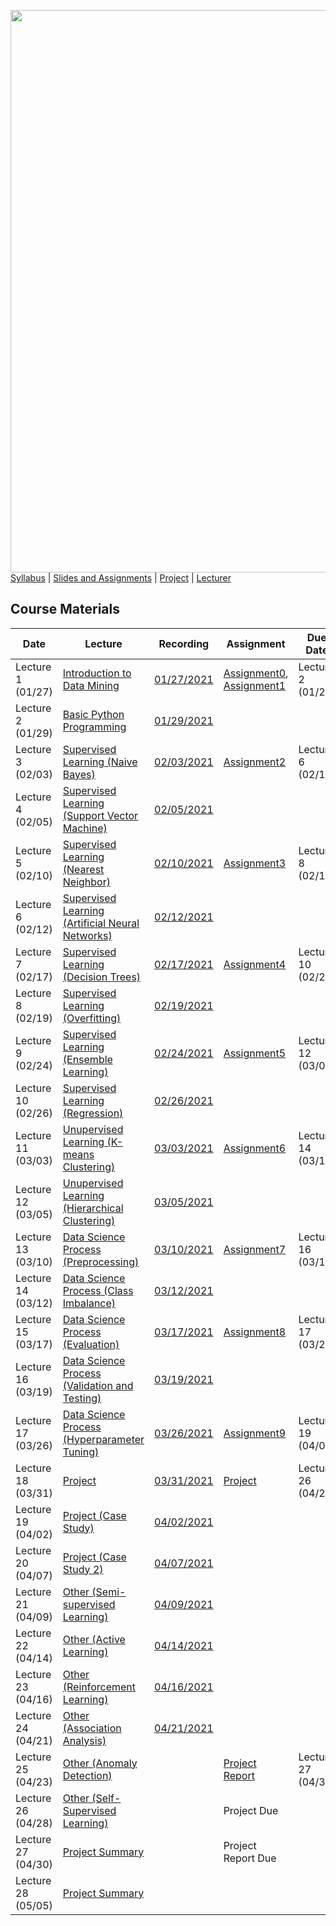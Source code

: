 [<img width=900 src="https://github.com/hil-se/fds/blob/master/img/title.png?raw=yes">](https://github.com/hil-se/fds/blob/master/README.md)   
[Syllabus](https://github.com/hil-se/fds/blob/master/README.md) |
[Slides and Assignments](https://github.com/hil-se/fds/blob/master/assignments/README.md) |
[Project](https://github.com/hil-se/fds/blob/master/assignments/project.md) |
[Lecturer](http://zhe-yu.github.io) 

## Course Materials
| Date | Lecture | Recording | Assignment | Due Date | 
|------|-------|------------|----------|----------|
| Lecture 1 (01/27)| [Introduction to Data Mining](https://docs.google.com/presentation/d/1dmw__r18lqC0m9f3g4BmrRNNL_lBQeoQ1zFRtCfj3HY/edit?usp=sharing)     | [01/27/2021](https://rit.zoom.us/rec/share/C8dW4RrMhZhUX7mIOB4cPoZc2cDCURSVSU-ktSdi23nuQPUGm6SxtU0Aae-cv4A0.vEPgiUlY0lPLdkD9) | [Assignment0](https://github.com/hil-se/fds/blob/master/assignments/assignment0.md), [Assignment1](https://github.com/hil-se/fds/blob/master/assignments/assignment1.md)  | Lecture 2 (01/29)        |
| Lecture 2 (01/29) | [Basic Python Programming](https://docs.google.com/presentation/d/1etj8YzgdnxD3tpYzRlynIZDCcfzAZbJUVB51UGaHkJQ/edit?usp=sharing)     | [01/29/2021](https://rit.zoom.us/rec/share/7MMjGiRqwhMen7ZOYbcOBCRa0gfAODT-boj6JSMJEIM475jc5pwaTEwmP7FPB1i9.nJFH5u-2X7pC0-Py) |           |         |
| Lecture 3 (02/03)|   [Supervised Learning (Naive Bayes)](https://docs.google.com/presentation/d/1tFAiKOXhGZY_3cn3B6Hhnv6IN4I3WAcRdEWHjWfKj7E/edit?usp=sharing)   | [02/03/2021](https://rit.zoom.us/rec/share/Z3mekW5Zy8bjNzEItX4CBmAEg3T3MS5tgnnjPQ2hcJ8YZd0SBcQrWYmqiLLPnsv3.KEgkXW3iqCPholet)| [Assignment2](https://github.com/hil-se/fds/blob/master/assignments/assignment2.md) |   Lecture 6 (02/12)  |
| Lecture 4 (02/05)|   [Supervised Learning (Support Vector Machine)](https://docs.google.com/presentation/d/1pVUS4oO4W9064SMW-4IhqguGUZgiUJTHeQ_GSbNxvqU/edit?usp=sharing)  | [02/05/2021](https://rit.zoom.us/rec/share/0e5D5BIaLjnrU3DqHaIKmjJGLEcDJ46eid3ls3kf16wWpBmYg6Opur5TBltqVff7.BZJTlYh2shuk3_07) |           |         |
| Lecture 5 (02/10)|   [Supervised Learning (Nearest Neighbor)](https://docs.google.com/presentation/d/18Ko8AwpP_IIYODpy3BneUgMslGVuP2hNc-okBrMVHmY/edit?usp=sharing)   | [02/10/2021](https://rit.zoom.us/rec/share/J9R_dy5SybhBzx774iVNd_WSe0iZdl8zgkwLmxUWZE9CTKfSL-2SPEqS9dzALys.cXYcLVB9dbgW-KMy) | [Assignment3](https://github.com/hil-se/fds/blob/master/assignments/assignment3.md) |   Lecture 8 (02/19)    |
| Lecture 6 (02/12)|   [Supervised Learning (Artificial Neural Networks)](https://docs.google.com/presentation/d/12YDV1oa8XS5NkdtPtNzP4vxBnzTzaFJVT5X0d7LJsqE/edit?usp=sharing)  | [02/12/2021](https://rit.zoom.us/rec/share/jrnSoQ-GhrVBf709DctUu-4IKAAQyEIaxAvjCoO6E7RFg11TUlp4jm01dXFZ4oAr.gp0do-CJbDzVqpCN)  |           |         |
| Lecture 7 (02/17) | [Supervised Learning (Decision Trees)](https://docs.google.com/presentation/d/14clmZ2QLNvlAc8S8rIO6nifu8iBH2kPP88QfMi3B54Q/edit?usp=sharing)     | [02/17/2021](https://rit.zoom.us/rec/share/QwQkIgTGfoDan726F-QXHBP-_Y97Fi4l-qIgL9xDKJyinILwjzf2HPwQoDfdJxad.JLz_WyDGimj7i5g2) | [Assignment4](https://github.com/hil-se/fds/blob/master/assignments/assignment4.md)  | Lecture 10 (02/26)        |
| Lecture 8 (02/19) |  [Supervised Learning (Overfitting)](https://docs.google.com/presentation/d/17NVV-nOF1NpR5M2Ordhbb51tyQyri-vfVi9krvi5CXc/edit?usp=sharing)   |[02/19/2021](https://rit.zoom.us/rec/share/ObISJXfhE6mrjP5AgteTwixjlFK-62Zx6ctM01XQm_hJpWcCtleDhfka70AaCEvS.zu3G2Md4i54OzsZq)|           |         |
| Lecture 9 (02/24)| [Supervised Learning (Ensemble Learning)](https://docs.google.com/presentation/d/1V2q1tP_1NeR5hVveB_hp5aPpVx1C3n1PD-bxv8VJzb8/edit?usp=sharing)     |[02/24/2021](https://rit.zoom.us/rec/share/_B7PHmZqrEM1DlCWkU9kWjhb6uQTbEVR_cMRO2duU-bVFqq23M9Ge0Ar3J-ZgGuf.egVbDAt3YLfenCjZ) | [Assignment5](https://github.com/hil-se/fds/blob/master/assignments/assignment5.md) |   Lecture 12 (03/05)  |
| Lecture 10 (02/26)| [Supervised Learning (Regression)](https://docs.google.com/presentation/d/1_AAhaaOI04so53R0KlxB6J45IZnTIvA8wLw8rlBNdNQ/edit?usp=sharing)     |    [02/26/2021](https://rit.zoom.us/rec/share/jf-ub5B3NYYFGzZEbAtOro1MNvnoU6_Ctouy4ca70IvAPKIXOGB6SXCZiWRw0ZrM.rnxHC1iqCiiEaB2h)|    |            |   
| Lecture 11 (03/03)| [Unupervised Learning (K-means Clustering)](https://docs.google.com/presentation/d/10Aps6HwM3L0_N0yv-qrsPgdJsKCAWLSh5lQl0TkKBwA/edit?usp=sharing)    |[03/03/2021](https://rit.zoom.us/rec/share/lpf4OaDtgnMleNzmgrI-611BxsSqqHu2HrrWRVkgPKvkomppzIa0IohlFyw5tNVR.JOgRcFwjypNza7ti)|   [Assignment6](https://github.com/hil-se/fds/blob/master/assignments/assignment6.md)         |     Lecture 14 (03/12)      |
| Lecture 12 (03/05)| [Unupervised Learning (Hierarchical Clustering)](https://docs.google.com/presentation/d/1vm2Z6AMs51vY8_aIWcOKBVYdcT7V-4sKOIRYW_GOGmQ/edit?usp=sharing)    | [03/05/2021](https://rit.zoom.us/rec/share/h-r0Ll3E4OHQrqUEi8xVr1gZZi2kbPYqdR0vHbnf8t6BLtc0pirsa0W9tMGT9g.H3G4OQYQ8eF-85Cl) |    |           |         |
| Lecture 13 (03/10)| [Data Science Process (Preprocessing)](https://docs.google.com/presentation/d/1rx8RinmbzJxc7ptfgQJ17ou7BRYG_JFIcGmXzqq6qM8/edit?usp=sharing)     | [03/10/2021](https://rit.zoom.us/rec/share/kfprm4AmlLeNddTtSkcfIOG1tplhOB6TZvGVV9Yl3jMZTTNqp2-as1MQzrfpmxzZ.GJshzaiSj7ia9B1u) | [Assignment7](https://github.com/hil-se/fds/blob/master/assignments/assignment7.md)  | Lecture 16 (03/19)      |
| Lecture 14 (03/12)| [Data Science Process (Class Imbalance)](https://docs.google.com/presentation/d/1-sOXnrwrHapYqbS4CMm7OCr8fOIxQOzbOBUFPCmrl7E/edit?usp=sharing)    | [03/12/2021](https://rit.zoom.us/rec/share/0EltHuR8U7i-4PVUahS3x7v6AfGHk0UW_HawtS7VAY6zzO4TUnsRjTesX_-AIrRT.N_MuivfSu4ORiXf9) |           |         |
| Lecture 15 (03/17)| [Data Science Process (Evaluation)](https://docs.google.com/presentation/d/11gk6KCGuNgdqSV8k6dHEoWRNhYYExAnF5l16pA2LuFc/edit?usp=sharing)   | [03/17/2021](https://rit.zoom.us/rec/share/i6yH_2AfQh_Ykd77oCnKNElGQGkjZPq8V8B_Awre3Yk5qnB9Xnvd1VLTMMjdoOZg.LWFgsotJtQVUyk7p)| [Assignment8](https://github.com/hil-se/fds/blob/master/assignments/assignment8.md)  | Lecture 17 (03/26)       |
| Lecture 16 (03/19)| [Data Science Process (Validation and Testing)](https://docs.google.com/presentation/d/1g_7KYcv4qT27j6Kd8eagK1fEhr6rUGlXnJuNxZ3KTm8/edit?usp=sharing)    | [03/19/2021](https://rit.zoom.us/rec/share/6td_U19E7kNHZMSXEyZqWPcKfRokwhdwBbD3OQB_18Mjtnz97skcc4UHa8DnivtI.EfFlYOGJ7V2uaF_t)|           |         |
| Lecture 17 (03/26)| [Data Science Process (Hyperparameter Tuning)](https://docs.google.com/presentation/d/1w8TVO3AwWrDeY65sDqWxJaHOUjg4tyfbfYfchxHBZH4/edit?usp=sharing)     |[03/26/2021](https://rit.zoom.us/rec/share/tWw5ys9xC_Gl6Ck_9_s8411j5zHkkN9R4OfsXfvWRM4X2Lannpdsi2CzPKBRZA8.YQT5xiC4bPna9WlW)|  [Assignment9](https://github.com/hil-se/fds/blob/master/assignments/assignment9.md)  |    Lecture 19 (04/02)   |
| Lecture 18 (03/31)| [Project](https://docs.google.com/presentation/d/1Fk6CFkC1hyh32b865yctrsSVgHUZXvJsNJklhQdyeiQ/edit?usp=sharing)     | [03/31/2021](https://rit.zoom.us/rec/share/GB7Zx4pkKQTdYOpNoSB1dAw9iw_fV-sKRiqNGD2WYS8qPD9uCxpSIJXvPXdHHFo.-jwpOhc7LUjK1cvV) |   [Project](https://github.com/hil-se/fds/blob/master/assignments/project.md) | Lecture 26 (04/28)  |
| Lecture 19 (04/02)| [Project (Case Study)](https://docs.google.com/presentation/d/1j3tY_RmdBkbZQcqGQ237Hj4lMs0xsRrN4Q6mhoVHcKo/edit?usp=sharing)      |[04/02/2021](https://rit.zoom.us/rec/share/ntdALbRjwakU5mYoUg6m5piZ6Geyo0gqMNDJ4hK61XZOPHnRWR_B9UmEd-xe2JHp.CGsbgIbymIcuLcHs) | | |
| Lecture 20 (04/07)| [Project (Case Study 2)](https://docs.google.com/presentation/d/1cLT4nOwujE6FkXiJ8CTw3eiP8SfZDUzWp20nRdVpUrs/edit?usp=sharing)   | [04/07/2021](https://rit.zoom.us/rec/share/OhDRqJ3eGrAbxRPq01OzukElUUKmV1tJMymwgaNNAu_Ia3aS2mgYmWNJxk76yhXL.VBC2pZPlCyqzomnt) |           |         |
| Lecture 21 (04/09)| [Other (Semi-supervised Learning)](https://docs.google.com/presentation/d/1Sh_hffzSL3s1uN1JXz5MumxPlhxcXM3fqAqel4MaogI/edit?usp=sharing)     | [04/09/2021](https://rit.zoom.us/rec/share/V95ZelMTSKKHOtyzHaByr-TwJPrkb5BeO1-eivQX_1DGA5plg8L8GwJV6BORnGDG.j1jeXvrUxEYpuri4) | |   |
| Lecture 22 (04/14)| [Other (Active Learning)](https://docs.google.com/presentation/d/1rJTOuDhh9qLGhww-_7P8UiafHYuEMbBpxPR2gVBrCMQ/edit?usp=sharing)    | [04/14/2021](https://rit.zoom.us/rec/share/ft9lQVexXLM3Se3jTR_qxdTDNYB4JwY9q1Il8u-YpYWxAyJtMrkWIdE_vQm0lqnu.3Mf10pM9gFYCx2h8)|   |         |
| Lecture 23 (04/16)| [Other (Reinforcement Learning)](https://docs.google.com/presentation/d/17V9bAffgtSUKe7cqTm3WobFMAS51d5mBIT9nwKpFNgI/edit?usp=sharing)     |[04/16/2021](https://rit.zoom.us/rec/share/3rUmgc-OSoFnakErs3rU-aKj8xzFGlQN1ymn1Wr9mLHmFVqOq34S3zUHLhLnaCeK.Ocz9dzRrVa128mGs)  |  | |
| Lecture 24 (04/21)| [Other (Association Analysis)](https://docs.google.com/presentation/d/1ruSaePGSPxtE1sYTU-D5NnsY0YoM_mA0VYPmJNydJZY/edit?usp=sharing)     | [04/21/2021](https://rit.zoom.us/rec/share/lMxX-70b9ALPL2tCQ2N_qE7cg1kbVmh1CHj5_Wpr28L-7agmRSHoTNsCo1vALZXn.2Mc2dCC8yzLeTtcX) |           |         |
| Lecture 25 (04/23)| [Other (Anomaly Detection)](https://docs.google.com/presentation/d/14RnqD26KPFwOTTMURgBUW_n4zAYPDLq-9YsdeI3B9p0/edit?usp=sharing) |  | [Project Report](https://docs.google.com/presentation/d/1mU_p8OV6qT8T7Z2lLxyF1T6HRlMOQpuiAEiEizBfCoM/edit?usp=sharing)   |  Lecture 27 (04/30)   |
| Lecture 26 (04/28)| [Other (Self-Supervised Learning)](https://docs.google.com/presentation/d/19_82SE0_Essj2vbk_RUaRa3eXHlZSA2oYwb21_IbXJw/edit?usp=sharing)    |  |  Project Due  |         |
| Lecture 27 (04/30)| [Project Summary]()     | | Project Report Due | |
| Lecture 28 (05/05)| [Project Summary]()    || | |
